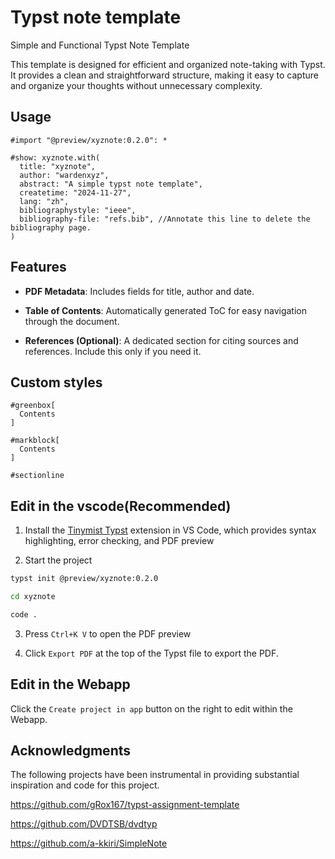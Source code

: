 # Typst note template

Simple and Functional Typst Note Template

This template is designed for efficient and organized note-taking with Typst. It provides a clean and straightforward structure, making it easy to capture and organize your thoughts without unnecessary complexity.

## Usage

```typ
#import "@preview/xyznote:0.2.0": *

#show: xyznote.with(
  title: "xyznote",
  author: "wardenxyz",
  abstract: "A simple typst note template",
  createtime: "2024-11-27",
  lang: "zh",
  bibliographystyle: "ieee",
  bibliography-file: "refs.bib", //Annotate this line to delete the bibliography page.
)
```

## Features

- **PDF Metadata**: Includes fields for title, author and date.

- **Table of Contents**: Automatically generated ToC for easy navigation through the document.

- **References (Optional)**: A dedicated section for citing sources and references. Include this only if you need it.

## Custom styles

```typ
#greenbox[
  Contents
]
```

```typ
#markblock[
  Contents
]
```

```typ
#sectionline
```

## Edit in the vscode(Recommended)

1. Install the [Tinymist Typst](https://marketplace.visualstudio.com/items?itemName=myriad-dreamin.tinymist) extension in VS Code, which provides syntax highlighting, error checking, and PDF preview

2. Start the project

```bash
typst init @preview/xyznote:0.2.0
```

```bash
cd xyznote
```

```bash
code .
```

3. Press `Ctrl+K V` to open the PDF preview

4. Click `Export PDF` at the top of the Typst file to export the PDF.

## Edit in the Webapp

Click the `Create project in app` button on the right to edit within the Webapp.

## Acknowledgments

The following projects have been instrumental in providing substantial inspiration and code for this project.

https://github.com/gRox167/typst-assignment-template

https://github.com/DVDTSB/dvdtyp

https://github.com/a-kkiri/SimpleNote
